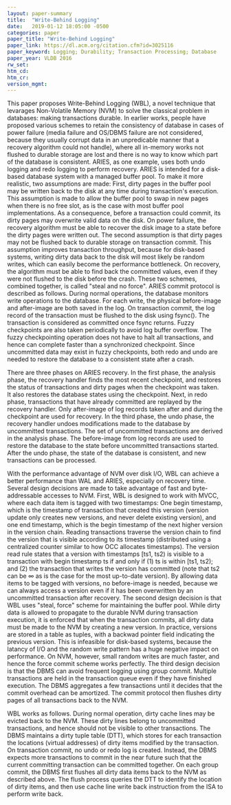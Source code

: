 ```yaml
---
layout: paper-summary
title:  "Write-Behind Logging"
date:   2019-01-12 18:05:00 -0500
categories: paper
paper_title: "Write-Behind Logging"
paper_link: https://dl.acm.org/citation.cfm?id=3025116
paper_keyword: Logging; Durability; Transaction Processing; Database
paper_year: VLDB 2016
rw_set: 
htm_cd: 
htm_cr: 
version_mgmt: 
---
```


This paper proposes Write-Behind Logging (WBL), a novel technique that levarages Non-Volatile Memory (NVM) to solve 
the classical problem in databases: making transactions durable. In earlier works, people have proposed various schemes
to retain the consistency of database in cases of power failure (media failure and OS/DBMS failure are not considered,
because they usually corrupt data in an unpredicable manner that a recovery algorithm could not handle), where all 
in-memory works not flushed to durable storage are lost and there is no way to know which part of the database is consistent.
ARIES, as one example, uses both undo logging and redo logging to perform recovery. ARIES is intended for a disk-based 
database system with a managed buffer pool. To make it more realistic, two assumptions are made: First, dirty pages in 
the buffer pool may be written back to the disk at any time during transaction's execution. This assumption is made to
allow the buffer pool to swap in new pages when there is no free slot, as is the case with most buffer pool implementations.
As a consequence, before a transaction could commit, its dirty pages may overwrite valid data on the disk. On power failure,
the recovery algorithm must be able to recover the disk image to a state before the dirty pages were written out. The second
assumption is that dirty pages may not be flushed back to durable storage on transaction commit. This assumption improves 
transaction throughput, because for disk-based systems, writing dirty data back to the disk will most likely be random
writes, which can easily become the performance bottleneck. On recovery, the algorithm must be able to find back the 
committed values, even if they were not flushed to the disk before the crash. These two schemes, combined together,
is called "steal and no force". ARIES commit protocol is described as follows. During normal operations, the database monitors
write operations to the database. For each write, the physical before-image and after-image are both saved in the log. 
On transaction commit, the log record of the transaction must be flushed to the disk using fsync(). The transaction is 
considered as committed once fsync returns. Fuzzy checkpoints are also taken periodically to avoid log buffer overflow. The 
fuzzy checkpointing operation does not have to halt all transactions, and hence can complete faster than a synchronized 
checkpoint. Since uncommitted data may exist in fuzzy checkpoints, both redo and undo are needed to restore the 
database to a consistent state after a crash. 

There are three phases on ARIES recovery. In the first phase, the analysis phase, the recovery handler finds the most recent
checkpoint, and restores the status of transactions and dirty pages when the checkpoint was taken. It also restores the database
states using the checkpoint. Next, in redo phase, transactions that have already committed are replayed by the recovery 
handler. Only after-image of log records taken after and during the checkpoint are used for recovery. In the third phase, 
the undo phase, the recovery handler undoes modifications made to the database by uncommitted transactions. The set of 
uncommitted transactions are derived in the analysis phase. The before-image from log records are used to restore the 
database to the state before uncommitted transactions started. After the undo phase, the state of the database is consistent,
and new transactions can be processed.

With the performance advantage of NVM over disk I/O, WBL can achieve a better performance than WAL and ARIES, especially
on recovery time. Several design decisions are made to take advantage of fast and byte-addressable accesses to NVM. First,
WBL is designed to work with MVCC, where each data item is tagged with two timestamps: One begin timestamp, which is the 
timestamp of transaction that created this version (version update only creates new versions, and never delete existing version),
and one end timestamp, which is the begin timestamp of the next higher version in the version chain. Reading transactions 
traverse the version chain to find the version that is visible according to its timestamp (distributed using a centralized
counter similar to how OCC allocates timestamps). The version read rule states that a version with timestamps [ts1, ts2)
is visible to a transaction with begin timestamp ts if and only if (1) ts is within [ts1, ts2); and (2) the transaction
that writes the version has committed (note that ts2 can be &infin; as is the case for the most up-to-date version). 
By allowing data items to be tagged with versions, no before-image is needed, because we can always access a version 
even if it has been overwritten by an uncommitted transaction after recovery. The second design decision is that WBL
uses "steal, force" scheme for maintaining the buffer pool. While dirty data is allowed to propagate to the durable NVM
during transaction execution, it is enforced that when the transaction commits, all dirty data must be made to the 
NVM by creating a new version. In practice, versions are stored in a table as tuples, with a backwad pointer field 
indicating the previous version. This is infeasible for disk-based systems, because the latancy of I/O and the random write
pattern has a huge negative impact on performance. On NVM, however, small random writes are much faster, and hence the 
force commit scheme works perfectly. The third design decision is that the DBMS can avoid frequent logging using group
commit. Multiple transactions are held in the transaction queue even if they have finished execution. The DBMS aggregates 
a few transactions until it decides that the commit overhead can be amortized. The commit protocol then flushes dirty
pages of all transactions back to the NVM.

WBL works as follows. During normal operation, dirty cache lines may be evicted back to the NVM. These dirty lines belong
to uncommitted transactions, and hence should not be visible to other transactions. The DBMS maintains a dirty tuple table (DTT),
which stores for each transaction the locations (virtual addresses) of dirty items modified by the transaction. On transaction 
commit, no undo or redo log is created. Instead, the DBMS expects more transactions to commit in the near future such that 
the current committing transaction can be committed together. On each group commit, the DBMS first flushes all dirty data items
back to the NVM as described above. The flush process queries the DTT to identify the location of dirty items, and then 
use cache line write back instruction from the ISA to perform write back. 